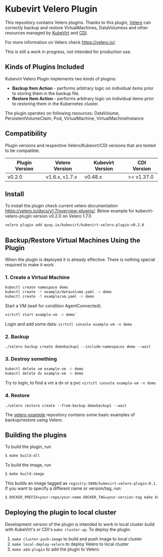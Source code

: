 # Kubevirt Velero Plugin

This repository contains Velero plugins. Thanks to this plugin, [Velero](https://velero.io/) can correctly backup and restore
VirtualMachines, DataVolumess and other resources managed by [KubeVirt](https://kubevirt.io/) and 
[CDI](https://github.com/kubevirt/containerized-data-importer/).

For more information on Velero check https://velero.io/.

This is still a work in progress, not intended for production use.

## Kinds of Plugins Included

Kubevirt Velero Plugin implements two kinds of plugins:
- **Backup Item Action** - performs arbitrary logic on individual items prior to storing them in the backup file.
- **Restore Item Action** - performs arbitrary logic on individual items prior to restoring them in the Kubernetes cluster.

The plugin operates on following resources: DataVolume, PersistentVolumeClaim, Pod, VirtualMachine, VirtualMachineInstance
 
## Compatibility

Plugin versions and respective Velero/Kubevirt/CDI versions that are tested to be compatible.

| Plugin Version  | Velero Version | Kubevirt Version | CDI Version  |
|-----------------|----------------|------------------|--------------|
| v0.2.0          | v1.6.x, v1.7.x | v0.48.x          | \>= v1.37.0  |

## Install

To install the plugin check current velero documentation https://velero.io/docs/v1.7/overview-plugins/.
Below example for kubevirt-velero-plugin version v0.2.0 on Velero 1.7.0

```bash
velero plugin add quay.io/kubevirt/kubevirt-velero-plugin:v0.2.0
```

## Backup/Restore Virtual Machines Using the Plugin

When the plugin is deployed it is already effective. There is nothing special required to make it work.
### 1. Create a Virtual Machine

```bash
kubectl create namespace demo
kubectl create -f example/datavolume.yaml -n demo
kubectl create -f example/vm.yaml -n demo
```
Start a VM (wait for condition AgentConnected):
```bash
virtctl start example-vm -n demo`
```
Login and add some data:
`virtctl console example-vm -n demo`
### 2. Backup

`./velero backup create demobackup1 --include-namespaces demo --wait`

### 3. Destroy something
```bash
kubectl delete vm example-vm -n demo
kubectl delete dv example-vm -n demo
```
Try to login, to find a vm a dv or a pvc
`virtctl console example-vm -n demo`
### 4. Restore

`./velero restore create --from-backup demobackup1 --wait`

The [velero-example](https://github.com/konveyor/velero-examples) repository contains some basic examples of backup/restore using Velero.

## Building the plugins

To build the plugin, run

```bash
$ make build-all
```

To build the image, run

```bash
$ make build-image
```

This builds an image tagged as `registry:5000/kubevirt-velero-plugin:0.1`. If you want to specify a different name or version/tag, run:

```bash
$ DOCKER_PREFIX=your-repo/your-name DOCKER_TAG=your-version-tag make build-image
```

## Deploying the plugin to local cluster

Development version of the plugin is intended to work in local cluster build with KubeVirt's or CDI's `make cluster-up`.
To deploy the plugin:


1. `make cluster-push-image` to build and push image to local cluster
2. `make local-deploy-velero` to deploy Velero to local cluster
3. `make add-plugin` to add the plugin to Velero.
